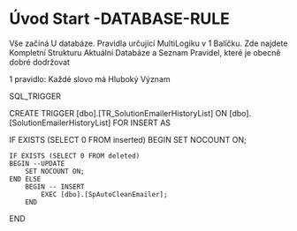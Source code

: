 ﻿# Úvod   Start -DATABASE-RULE  

Vše začíná U databáze. 
Pravidla určující MultiLogiku v 1 Balíčku.
Zde najdete Kompletní Strukturu Aktuální Databáze
a Seznam Pravidel, které je obecně dobré dodržovat

1 pravidlo: Každé slovo má Hluboký Význam

SQL_TRIGGER





CREATE   TRIGGER [dbo].[TR_SolutionEmailerHistoryList] ON [dbo].[SolutionEmailerHistoryList]
FOR INSERT
AS
 
IF EXISTS (SELECT 0 FROM inserted)
BEGIN
	SET NOCOUNT ON;

    IF EXISTS (SELECT 0 FROM deleted)
    BEGIN --UPDATE
		SET NOCOUNT ON;
	END ELSE
		BEGIN -- INSERT
			EXEC [dbo].[SpAutoCleanEmailer];
		END
END
